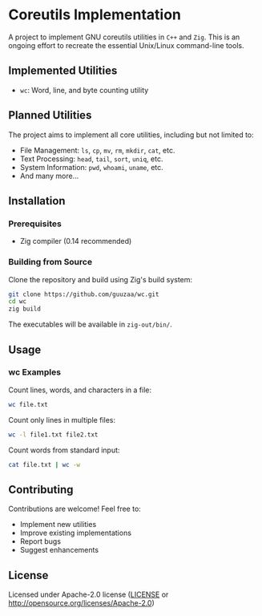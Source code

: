 # Coreutils Implementation

A project to implement GNU coreutils utilities in `C++` and `Zig`. This is an ongoing effort to recreate the essential Unix/Linux command-line tools.

## Implemented Utilities

- `wc`: Word, line, and byte counting utility

## Planned Utilities

The project aims to implement all core utilities, including but not limited to:
- File Management: `ls`, `cp`, `mv`, `rm`, `mkdir`, `cat`, etc.
- Text Processing: `head`, `tail`, `sort`, `uniq`, etc.
- System Information: `pwd`, `whoami`, `uname`, etc.
- And many more...

## Installation

### Prerequisites

- Zig compiler (0.14 recommended)

### Building from Source

Clone the repository and build using Zig's build system:

```bash
git clone https://github.com/guuzaa/wc.git
cd wc
zig build
```

The executables will be available in `zig-out/bin/`.

## Usage

### wc Examples

Count lines, words, and characters in a file:
```bash
wc file.txt
```

Count only lines in multiple files:
```bash
wc -l file1.txt file2.txt
```

Count words from standard input:
```bash
cat file.txt | wc -w
```

## Contributing

Contributions are welcome! Feel free to:
- Implement new utilities
- Improve existing implementations
- Report bugs
- Suggest enhancements

## License

Licensed under Apache-2.0 license ([LICENSE](LICENSE) or http://opensource.org/licenses/Apache-2.0)